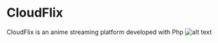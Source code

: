 # CloudFlix
CloudFlix is an anime streaming platform developed with Php
![alt text](https://github.com/[username]/[reponame]/blob/[branch]/image.jpg?raw=true)

